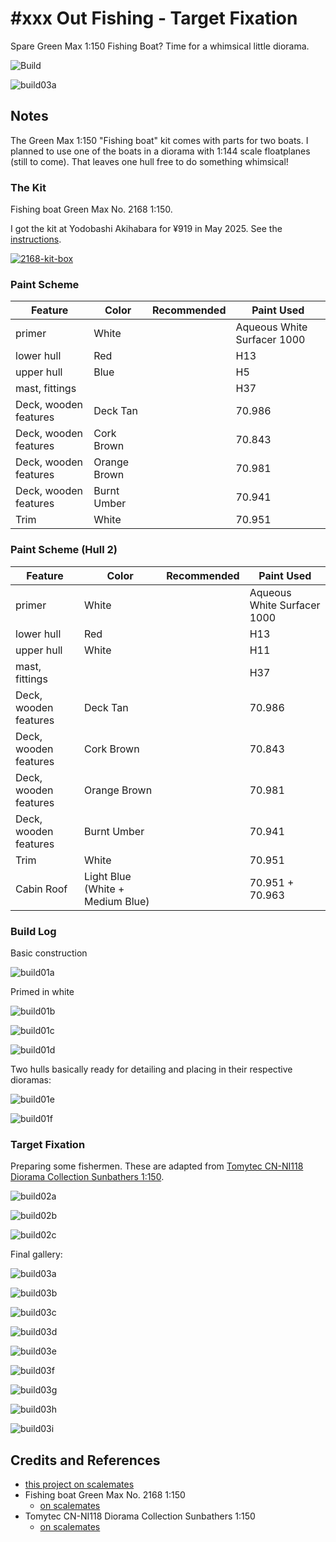 # #xxx Out Fishing - Target Fixation

Spare Green Max 1:150 Fishing Boat? Time for a whimsical little diorama.

![Build](./assets/TargetFixation_build.jpg?raw=true)

![build03a](./assets/build03a.jpg?raw=true)

## Notes

The Green Max 1:150 "Fishing boat" kit comes with parts for two boats.
I planned to use one of the boats in a diorama with 1:144 scale floatplanes (still to come). That leaves one hull free to do something whimsical!

### The Kit

Fishing boat Green Max No. 2168 1:150.

I got the kit at Yodobashi Akihabara for ¥919 in May 2025.
See the [instructions](./assets/2168-instructions.pdf).

[![2168-kit-box](./assets/2168-kit-box.jpg)](https://www.scalemates.com/kits/green-max-2168-fishing-boat--1371995)

### Paint Scheme

| Feature               | Color                | Recommended | Paint Used |
|-----------------------|----------------------|-------------|------------|
| primer                | White                |             | Aqueous White Surfacer 1000 |
| lower hull            | Red                  |             | H13        |
| upper hull            | Blue                 |             | H5        |
| mast, fittings        |                      |             | H37        |
| Deck, wooden features | Deck Tan             |             | 70.986     |
| Deck, wooden features | Cork Brown           |             | 70.843     |
| Deck, wooden features | Orange Brown         |             | 70.981     |
| Deck, wooden features | Burnt Umber          |             | 70.941     |
| Trim                  | White                |             | 70.951     |

### Paint Scheme (Hull 2)

| Feature               | Color                | Recommended | Paint Used |
|-----------------------|----------------------|-------------|------------|
| primer                | White                |             | Aqueous White Surfacer 1000 |
| lower hull            | Red                  |             | H13        |
| upper hull            | White                |             | H11        |
| mast, fittings        |                      |             | H37        |
| Deck, wooden features | Deck Tan             |             | 70.986     |
| Deck, wooden features | Cork Brown           |             | 70.843     |
| Deck, wooden features | Orange Brown         |             | 70.981     |
| Deck, wooden features | Burnt Umber          |             | 70.941     |
| Trim                  | White                |             | 70.951     |
| Cabin Roof            | Light Blue (White + Medium Blue) |             | 70.951 + 70.963 |

### Build Log

Basic construction

![build01a](./assets/build01a.jpg?raw=true)

Primed in white

![build01b](./assets/build01b.jpg?raw=true)

![build01c](./assets/build01c.jpg?raw=true)

![build01d](./assets/build01d.jpg?raw=true)

Two hulls basically ready for detailing and placing in their respective dioramas:

![build01e](./assets/build01e.jpg?raw=true)

![build01f](./assets/build01f.jpg?raw=true)

### Target Fixation

Preparing some fishermen. These are  adapted from
[Tomytec CN-NI118 Diorama Collection Sunbathers 1:150](https://www.scalemates.com/kits/tomytec-per-118-sunbathers--1365502).

![build02a](./assets/build02a.jpg?raw=true)

![build02b](./assets/build02b.jpg?raw=true)

![build02c](./assets/build02c.jpg?raw=true)

Final gallery:

![build03a](./assets/build03a.jpg?raw=true)

![build03b](./assets/build03b.jpg?raw=true)

![build03c](./assets/build03c.jpg?raw=true)

![build03d](./assets/build03d.jpg?raw=true)

![build03e](./assets/build03e.jpg?raw=true)

![build03f](./assets/build03f.jpg?raw=true)

![build03g](./assets/build03g.jpg?raw=true)

![build03h](./assets/build03h.jpg?raw=true)

![build03i](./assets/build03i.jpg?raw=true)

## Credits and References

* [this project on scalemates](https://www.scalemates.com/profiles/mate.php?id=74137&p=projects&project=211751)
* Fishing boat Green Max No. 2168 1:150
    * [on scalemates](https://www.scalemates.com/kits/green-max-2168-fishing-boat--1371995)
* Tomytec CN-NI118 Diorama Collection Sunbathers 1:150
    * [on scalemates](https://www.scalemates.com/kits/tomytec-per-118-sunbathers--1365502)
